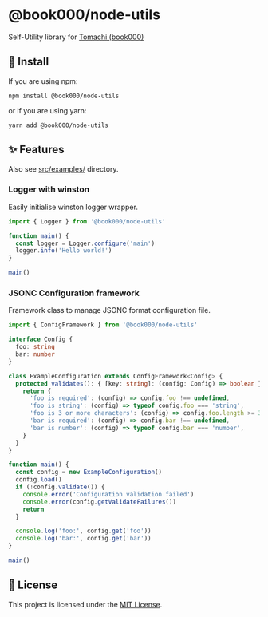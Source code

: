 # @book000/node-utils

Self-Utility library for [Tomachi (book000)](https://github.com/book000)

## 🚀 Install

If you are using npm:

```shell
npm install @book000/node-utils
```

or if you are using yarn:

```shell
yarn add @book000/node-utils
```

## ✨ Features

Also see [src/examples/](src/examples/) directory.

### Logger with winston

Easily initialise winston logger wrapper.

```typescript
import { Logger } from '@book000/node-utils'

function main() {
  const logger = Logger.configure('main')
  logger.info('Hello world!')
}

main()
```

### JSONC Configuration framework

Framework class to manage JSONC format configuration file.

```typescript
import { ConfigFramework } from '@book000/node-utils'

interface Config {
  foo: string
  bar: number
}

class ExampleConfiguration extends ConfigFramework<Config> {
  protected validates(): { [key: string]: (config: Config) => boolean } {
    return {
      'foo is required': (config) => config.foo !== undefined,
      'foo is string': (config) => typeof config.foo === 'string',
      'foo is 3 or more characters': (config) => config.foo.length >= 3,
      'bar is required': (config) => config.bar !== undefined,
      'bar is number': (config) => typeof config.bar === 'number',
    }
  }
}

function main() {
  const config = new ExampleConfiguration()
  config.load()
  if (!config.validate()) {
    console.error('Configuration validation failed')
    console.error(config.getValidateFailures())
    return
  }

  console.log('foo:', config.get('foo'))
  console.log('bar:', config.get('bar'))
}

main()
```

## 📑 License

This project is licensed under the [MIT License](https://github.com/book000/node-utils/blob/master/LICENSE).
